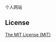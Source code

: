 个人网站

## License
[The MIT License (MIT)](https://github.com/logep/logep.github.io/blob/master/LICENSE)
